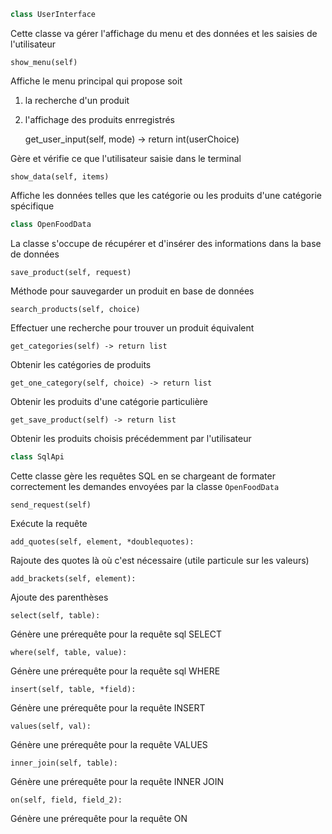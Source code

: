 
```python
class UserInterface
```

Cette classe va gérer l'affichage du menu et des données et les saisies de l'utilisateur

    show_menu(self)

Affiche le menu principal qui propose soit 
1. la recherche d'un produit
2. l'affichage des produits enrregistrés


    get_user_input(self, mode) -> return int(userChoice)

Gère et vérifie ce que l'utilisateur saisie dans le terminal

    show_data(self, items)

Affiche les données telles que les catégorie ou les produits d'une catégorie spécifique



```python
class OpenFoodData
```

La classe s'occupe de récupérer et d'insérer des informations dans la base de données


    save_product(self, request)

Méthode pour sauvegarder un produit en base de données

    search_products(self, choice)

Effectuer une recherche pour trouver un produit équivalent


    get_categories(self) -> return list

Obtenir les catégories de produits


    get_one_category(self, choice) -> return list

Obtenir les produits d'une catégorie particulière


    get_save_product(self) -> return list

Obtenir les produits choisis précédemment par l'utilisateur


```python
class SqlApi
```

Cette classe gère les requêtes SQL en se chargeant de formater correctement les demandes envoyées par la classe `OpenFoodData`

    send_request(self)

Exécute la requête

    add_quotes(self, element, *doublequotes):

Rajoute des quotes là où c'est nécessaire (utile particule sur les valeurs)

    add_brackets(self, element):
Ajoute des parenthèses

    select(self, table):
Génère une prérequête pour la requête sql SELECT

    where(self, table, value):
Génère une prérequête pour la requête sql WHERE

    insert(self, table, *field):
Génère une prérequête pour la requête INSERT

    values(self, val):
Génère une prérequête pour la requête VALUES

    inner_join(self, table):
Génère une prérequête pour la requête INNER JOIN

    on(self, field, field_2):
Génère une prérequête pour la requête ON
